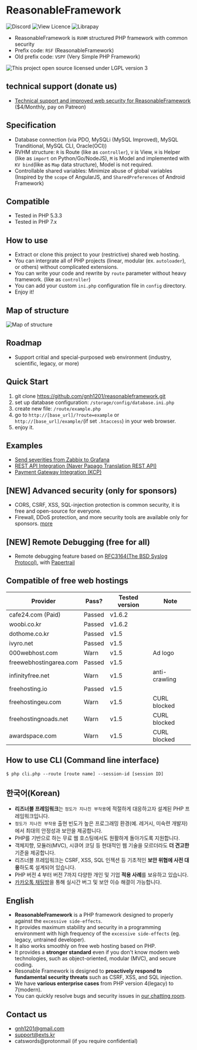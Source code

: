 # ReasonableFramework
![Discord](https://img.shields.io/discord/359930650330923008.svg)
![View Licence](https://img.shields.io/github/license/gnh1201/reasonableframework.svg)
![Librapay](http://img.shields.io/liberapay/receives/catswords.svg?logo=liberapay)

- ReasonableFramework is `RVHM` structured PHP framework with common security
- Prefix code: `RSF` (ReasonableFramework)
- Old prefix code: `VSPF` (Very Simple PHP Framework)

![This project open source licensed under LGPL version 3](https://github.com/gnh1201/reasonableframework/raw/master/lgplv3-147x51.png)

## technical support (donate us)
- [Technical support and improved web security for ReasonableFramework](https://catswords.re.kr/go/rsfsecurity) ($4/Monthly, pay on Patreon)

## Specification
- Database connection (via PDO, MySQLi (MySQL Improved), MySQL Tranditional, MySQL CLI, Oracle(OCI))
- RVHM structure: `R` is Route (like as `controller`), `V` is View, `H` is Helper (like as `import` on Python/Go/NodeJS), `M` is Model and implemented with `KV bind`(like as `Map` data structure), Model is not required.
- Controllable shared variables: Minimize abuse of global variables (Inspired by the `scope` of AngularJS, and `SharedPreferences` of Android Framework)

## Compatible
- Tested in PHP 5.3.3
- Tested in PHP 7.x

## How to use
- Extract or clone this project to your (restrictive) shared web hosting.
- You can intergrate all of PHP projects (linear, modular (ex. `autoloader`), or others) without complicated extensions.
- You can write your code and rewrite by `route` parameter without heavy framework. (like as `controller`)
- You can add your custom `ini.php` configuration file in `config` directory.
- Enjoy it!

## Map of structure
![Map of structure](https://github.com/gnh1201/reasonableframework/raw/master/assets/img/reasonableframework.jpg)

## Roadmap
- Support critial and special-purposed web environment (industry, scientific, legacy, or more)

## Quick Start
1. git clone https://github.com/gnh1201/reasonableframework.git
2. set up database configuration: `/storage/config/database.ini.php`
3. create new file: `/route/example.php`
4. go to `http://[base_url]/?route=example` or `http://[base_url]/example/`(if set `.htaccess`) in your web browser.
5. enjoy it.

## Examples
- [Send severities from Zabbix to Grafana](https://gist.github.com/gnh1201/792964e9719d2f62157cf46e394888f5)
- [REST API Integration (Naver Papago Translation REST API)](https://gist.github.com/gnh1201/081484e6f5e10bd3be819093ba5f49c8)
- [Payment Gateway Integration (KCP)](https://github.com/gnh1201/reasonableframework/blob/master/route/orderpay.pgkcp.php)

## [NEW] Advanced security (only for sponsors)
- CORS, CSRF, XSS, SQL-injection protection is common security, it is free and open-source for everyone.
- Firewall, DDoS protection, and more security tools are available only for sponsors. [more](https://github.com/gnh1201/reasonableframework/blob/master/SECURITY.md)

## [NEW] Remote Debugging (free for all)
- Remote debugging feature based on [RFC3164(The BSD Syslog Protocol)](https://catswords.re.kr/go/rfc3164), with [Papertrail](https://catswords.re.kr/go/papertrail)

## Compatible of free web hostings

| Provider               | Pass?  | Tested version | Note
| ---------------------- | ------ | -------------- | ------------- |
| cafe24.com (Paid)      | Passed | v1.6.2         |               |
| woobi.co.kr            | Passed | v1.6.2         |               |
| dothome.co.kr          | Passed | v1.5           |               |
| ivyro.net              | Passed | v1.5           |               |
| 000webhost.com         | Warn   | v1.5           | Ad logo       |
| freewebhostingarea.com | Passed | v1.5           |               |
| infinityfree.net       | Warn   | v1.5           | anti-crawling |
| freehosting.io         | Passed | v1.5           |               |
| freehostingeu.com      | Warn   | v1.5           | CURL blocked  |
| freehostingnoads.net   | Warn   | v1.5           | CURL blocked  |
| awardspace.com         | Warn   | v1.5           | CURL blocked  |

## How to use CLI (Command line interface)
```
$ php cli.php --route [route name] --session-id [session ID]
```

## 한국어(Korean)
- **리즈너블 프레임워크**는 `정도가 지나친 부작용`에 적절하게 대응하고자 설계된 PHP 프레임워크입니다.
- `정도가 지나친 부작용` 출현 빈도가 높은 프로그래밍 환경(예. 레거시, 미숙련 개발자)에서 최대의 안정성과 보안을 제공합니다.
- PHP를 기반으로 하는 무료 웹 호스팅에서도 원활하게 돌아가도록 지원합니다.
- 객체지향, 모듈러(MVC), 시큐어 코딩 등 현대적인 웹 기술을 모르더라도 **더 견고한** 기준을 제공합니다.
- 리즈너블 프레임워크는 CSRF, XSS, SQL 인젝션 등 기초적인 **보안 위협에 사전 대응**하도록 설계되어 있습니다.
- PHP 버전 4 부터 버전 7까지 다양한 개인 및 기업 **적용 사례**를 보유하고 있습니다.
- [카카오톡 채팅방](https://catswords.re.kr/go/kakaotalk)을 통해 실시간 버그 및 보안 이슈 해결이 가능합니다.

## English
- **ReasonableFramework** is a PHP framework designed to properly against the `excessive side-effects`.
- It provides maximum stability and security in a programming environment with high frequency of the `excessive side-effects` (eg. legacy, untrained developer).
- It also works smoothly on free web hosting based on PHP.
- It provides a **stronger standard** even if you don't know modern web technologies, such as object-oriented, modular (MVC), and secure coding.
- Resonable Framework is designed to **proactively respond to fundamental security threats** such as CSRF, XSS, and SQL injection.
- We have **various enterprise cases** from PHP version 4(legacy) to 7(modern).
- You can quickly resolve bugs and security issues in [our chatting room](https://catswords.re.kr/go/kakaotalk).

## Contact us
- gnh1201@gmail.com
- support@exts.kr
- catswords@protonmail (if you require confidential)
